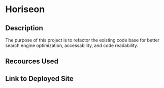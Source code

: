 # Horiseon

## Description

The purpose of this project is to refactor the existing code base for better search engine optimization, accessability, and code readability.

## Recources Used 



## Link to Deployed Site

